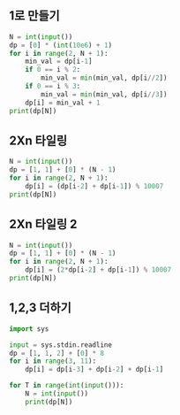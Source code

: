 ## 1로 만들기

```python
N = int(input())
dp = [0] * (int(10e6) + 1)
for i in range(2, N + 1):
    min_val = dp[i-1]
    if 0 == i % 2:
        min_val = min(min_val, dp[i//2])
    if 0 == i % 3:
        min_val = min(min_val, dp[i//3])
    dp[i] = min_val + 1
print(dp[N])
```





## 2Xn 타일링

```python
N = int(input())
dp = [1, 1] + [0] * (N - 1)
for i in range(2, N + 1):
    dp[i] = (dp[i-2] + dp[i-1]) % 10007
print(dp[N])
```





## 2Xn 타일링 2

```python
N = int(input())
dp = [1, 1] + [0] * (N - 1)
for i in range(2, N + 1):
    dp[i] = (2*dp[i-2] + dp[i-1]) % 10007
print(dp[N])
```





## 1,2,3 더하기

```python
import sys

input = sys.stdin.readline
dp = [1, 1, 2] + [0] * 8
for i in range(3, 11):
    dp[i] = dp[i-3] + dp[i-2] + dp[i-1]

for T in range(int(input())):
    N = int(input())
    print(dp[N])
```

